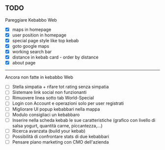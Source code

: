 ## TODO
Pareggiare Kebabbo Web
- [x] maps in homepage
- [x] user position in homepage
- [x] special page style like top kebab
- [x] goto google maps
- [x] working search bar
- [x] distance in kebab card - order by distance
- [x] about page

---

Ancora non fatte in kebabbo Web
- [ ] Stella simpatia + rifare tot rating senza simpatia
- [ ] Sistemare link social non funzionanti
- [ ] Rimuovere linea sotto tab World-Special
- [ ] Login con Account e operazioni solo per user registrati
- [ ] Migliorare UI popup kebabbari nella mappa
- [ ] Modulo consigliaci un kebabbaro
- [ ] Inserire nella scheda kebab le sue caratteristiche (grafico con livello di salsa yogurt, quantità carne, piccantezza,...)
- [ ] Ricerca avanzata (build your kebab)
- [ ] Possibilità di confrontare stats di due kebabbari
- [ ] Pensare piano marketing con CMO dell'azienda